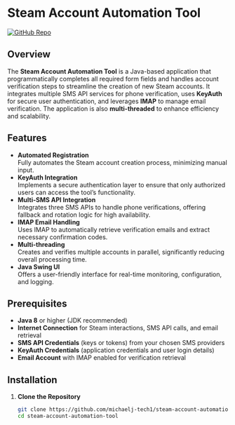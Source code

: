 # Steam Account Automation Tool

[![GitHub Repo](https://img.shields.io/badge/GitHub-Repository-blue.svg)]([https://github.com/michaelj-tech1/steam-account-automation-tool](https://github.com/michaelj-tech1/steam-registration-tool))

## Overview
The **Steam Account Automation Tool** is a Java-based application that programmatically completes all required form fields and handles account verification steps to streamline the creation of new Steam accounts. It integrates multiple SMS API services for phone verification, uses **KeyAuth** for secure user authentication, and leverages **IMAP** to manage email verification. The application is also **multi-threaded** to enhance efficiency and scalability.

## Features
- **Automated Registration**  
  Fully automates the Steam account creation process, minimizing manual input.
- **KeyAuth Integration**  
  Implements a secure authentication layer to ensure that only authorized users can access the tool’s functionality.
- **Multi-SMS API Integration**  
  Integrates three SMS APIs to handle phone verifications, offering fallback and rotation logic for high availability.
- **IMAP Email Handling**  
  Uses IMAP to automatically retrieve verification emails and extract necessary confirmation codes.
- **Multi-threading**  
  Creates and verifies multiple accounts in parallel, significantly reducing overall processing time.
- **Java Swing UI**  
  Offers a user-friendly interface for real-time monitoring, configuration, and logging.

## Prerequisites
- **Java 8** or higher (JDK recommended)  
- **Internet Connection** for Steam interactions, SMS API calls, and email retrieval  
- **SMS API Credentials** (keys or tokens) from your chosen SMS providers  
- **KeyAuth Credentials** (application credentials and user login details)  
- **Email Account** with IMAP enabled for verification retrieval  

## Installation

1. **Clone the Repository**  
   ```bash
   git clone https://github.com/michaelj-tech1/steam-account-automation-tool.git
   cd steam-account-automation-tool
